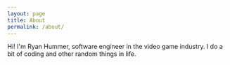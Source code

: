 ```yaml
---
layout: page
title: About
permalink: /about/
---
```


Hi! I'm Ryan Hummer, software engineer in the video game industry. I do a bit of coding and other random things in life.
